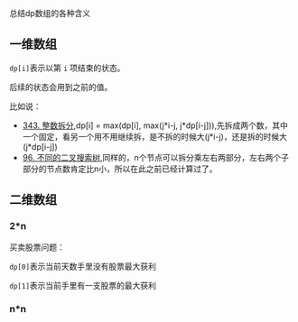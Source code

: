 总结dp数组的各种含义

## 一维数组

`dp[i]`表示以第 `i` 项结束的状态。

后续的状态会用到之前的值。

比如说：

- [343. 整数拆分](https://leetcode.cn/problems/integer-break/),dp[i] = max(dp[i], max(j\*i-j, j\*dp[i-j])),先拆成两个数，其中一个固定，看另一个用不用继续拆，是不拆的时候大(j\*i-j)，还是拆的时候大(j\*dp[i-j])
- [96. 不同的二叉搜索树](https://leetcode.cn/problems/unique-binary-search-trees/),同样的，n个节点可以拆分乘左右两部分，左右两个子部分的节点数肯定比n小，所以在此之前已经计算过了。

## 二维数组



### 2*n

买卖股票问题：

`dp[0]`表示当前天数手里没有股票最大获利

`dp[1]`表示当前手里有一支股票的最大获利



### n*n





